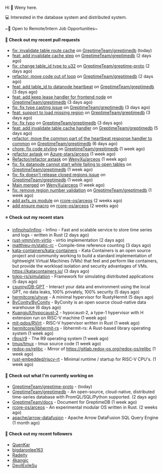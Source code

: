Hi 👋 Weny here.

💻 Interested in the database system and distributed system.

~🍺 Open to Remote/Intern Job Opportunities~

#### 🔨 Check out my recent pull requests

- [fix: invalidate table route cache](https://github.com/GreptimeTeam/greptimedb/pull/1663) on [GreptimeTeam/greptimedb](https://github.com/GreptimeTeam/greptimedb) (today)
- [feat: add invalidate cache step](https://github.com/GreptimeTeam/greptimedb/pull/1658) on [GreptimeTeam/greptimedb](https://github.com/GreptimeTeam/greptimedb) (2 days ago)
- [fix: change table_id type to u32](https://github.com/GreptimeTeam/greptime-proto/pull/40) on [GreptimeTeam/greptime-proto](https://github.com/GreptimeTeam/greptime-proto) (2 days ago)
- [refactor: move code out of loop](https://github.com/GreptimeTeam/greptimedb/pull/1657) on [GreptimeTeam/greptimedb](https://github.com/GreptimeTeam/greptimedb) (2 days ago)
- [feat: add table_id to datanode heartbeat](https://github.com/GreptimeTeam/greptimedb/pull/1656) on [GreptimeTeam/greptimedb](https://github.com/GreptimeTeam/greptimedb) (3 days ago)
- [feat: add keep lease handler for frontend node](https://github.com/GreptimeTeam/greptimedb/pull/1655) on [GreptimeTeam/greptimedb](https://github.com/GreptimeTeam/greptimedb) (3 days ago)
- [fix: fix type casting issue](https://github.com/GreptimeTeam/greptimedb/pull/1652) on [GreptimeTeam/greptimedb](https://github.com/GreptimeTeam/greptimedb) (3 days ago)
- [feat: support to load missing region](https://github.com/GreptimeTeam/greptimedb/pull/1651) on [GreptimeTeam/greptimedb](https://github.com/GreptimeTeam/greptimedb) (3 days ago)
- [fix: fix typo](https://github.com/GreptimeTeam/greptimedb/pull/1649) on [GreptimeTeam/greptimedb](https://github.com/GreptimeTeam/greptimedb) (3 days ago)
- [feat: add invalidate table cache handler](https://github.com/GreptimeTeam/greptimedb/pull/1633) on [GreptimeTeam/greptimedb](https://github.com/GreptimeTeam/greptimedb) (5 days ago)
- [refactor: move the common part of the heartbeat response handler to common](https://github.com/GreptimeTeam/greptimedb/pull/1627) on [GreptimeTeam/greptimedb](https://github.com/GreptimeTeam/greptimedb) (6 days ago)
- [chore: fix code styling](https://github.com/GreptimeTeam/greptimedb/pull/1623) on [GreptimeTeam/greptimedb](https://github.com/GreptimeTeam/greptimedb) (1 week ago)
- [refactor axtask](https://github.com/Azure-stars/arceos/pull/1) on [Azure-stars/arceos](https://github.com/Azure-stars/arceos) (1 week ago)
- [Refactor/refactor axtask](https://github.com/WenyXu/arceos/pull/4) on [WenyXu/arceos](https://github.com/WenyXu/arceos) (1 week ago)
- [fix: fix datanode cannot start while failing to open tables](https://github.com/GreptimeTeam/greptimedb/pull/1601) on [GreptimeTeam/greptimedb](https://github.com/GreptimeTeam/greptimedb) (1 week ago)
- [fix: fix doesn&#39;t release closed regions issue](https://github.com/GreptimeTeam/greptimedb/pull/1596) on [GreptimeTeam/greptimedb](https://github.com/GreptimeTeam/greptimedb) (1 week ago)
- [Main merged](https://github.com/WenyXu/arceos/pull/3) on [WenyXu/arceos](https://github.com/WenyXu/arceos) (1 week ago)
- [fix: remove region number validation](https://github.com/GreptimeTeam/greptimedb/pull/1593) on [GreptimeTeam/greptimedb](https://github.com/GreptimeTeam/greptimedb) (1 week ago)
- [add axfs_os module](https://github.com/rcore-os/arceos/pull/46) on [rcore-os/arceos](https://github.com/rcore-os/arceos) (2 weeks ago)
- [add ensure macro](https://github.com/rcore-os/arceos/pull/44) on [rcore-os/arceos](https://github.com/rcore-os/arceos) (2 weeks ago)

#### ⭐ Check out my recent stars

- [infinohq/infino](https://github.com/infinohq/infino) - Infino - Fast and scalable service to store time series and logs - written in Rust (2 days ago)
- [rust-vmm/vm-virtio](https://github.com/rust-vmm/vm-virtio) - virtio implementation (2 days ago)
- [matthieu-m/static-rc](https://github.com/matthieu-m/static-rc) - Compile-time reference counting (3 days ago)
- [kata-containers/kata-containers](https://github.com/kata-containers/kata-containers) - Kata Containers is an open source project and community working to build a standard implementation of lightweight Virtual Machines (VMs) that feel and perform like containers, but provide the workload isolation and security advantages of VMs. https://katacontainers.io/ (3 days ago)
- [tokio-rs/simulation](https://github.com/tokio-rs/simulation) - Framework for simulating distributed applications (5 days ago)
- [csunny/DB-GPT](https://github.com/csunny/DB-GPT) - Interact your data and environment using the local GPT,  no data leaks, 100% privately, 100% security (5 days ago)
- [hermitcore/uhyve](https://github.com/hermitcore/uhyve) - A minimal hypervisor for RustyHermit (5 days ago)
- [ByConity/ByConity](https://github.com/ByConity/ByConity) - ByConity is an open source cloud-native data warehouse (6 days ago)
- [KuangjuX/hypocaust-2](https://github.com/KuangjuX/hypocaust-2) - hypocaust-2, a type-1 hypervisor with H extension run on RISC-V machine (1 week ago)
- [mit-pdos/RVirt](https://github.com/mit-pdos/RVirt) - RISC-V hypervisor written in Rust (1 week ago)
- [hermitcore/libhermit-rs](https://github.com/hermitcore/libhermit-rs) - libhermit-rs: A Rust-based library operating system (1 week ago)
- [r9os/r9](https://github.com/r9os/r9) - The R9 operating system (1 week ago)
- [tmux/tmux](https://github.com/tmux/tmux) - tmux source code (1 week ago)
- [redox-os/relibc](https://github.com/redox-os/relibc) - Mirror of https://gitlab.redox-os.org/redox-os/relibc (1 week ago)
- [rust-embedded/riscv-rt](https://github.com/rust-embedded/riscv-rt) - Minimal runtime / startup for RISC-V CPU&#39;s. (1 week ago)

#### 👷 Check out what I'm currently working on

- [GreptimeTeam/greptime-proto](https://github.com/GreptimeTeam/greptime-proto) -  (today)
- [GreptimeTeam/greptimedb](https://github.com/GreptimeTeam/greptimedb) - An open-source, cloud-native, distributed time-series database with PromQL/SQL/Python supported. (2 days ago)
- [GreptimeTeam/docs](https://github.com/GreptimeTeam/docs) - Document for GreptimeDB (1 week ago)
- [rcore-os/arceos](https://github.com/rcore-os/arceos) - An experimental modular OS written in Rust. (2 weeks ago)
- [apache/arrow-datafusion](https://github.com/apache/arrow-datafusion) - Apache Arrow DataFusion SQL Query Engine (1 month ago)

#### 👯 Check out my recent followers

- [QuenKar](https://github.com/QuenKar)
- [bigdaronlee163](https://github.com/bigdaronlee163)
- [Radeity](https://github.com/Radeity)
- [4kangjc](https://github.com/4kangjc)
- [DevilExileSu](https://github.com/DevilExileSu)


